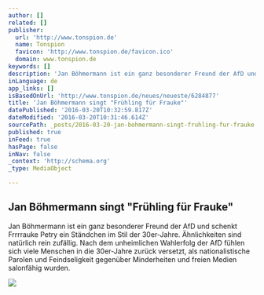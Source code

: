 ```yaml
---
author: []
related: []
publisher:
  url: 'http://www.tonspion.de'
  name: Tonspion
  favicon: 'http://www.tonspion.de/favicon.ico'
  domain: www.tonspion.de
keywords: []
description: 'Jan Böhmermann ist ein ganz besonderer Freund der AfD und schenkt Frrrrauke Petry ein Ständchen im Stil der 30er-Jahre. Ähnlichkeiten sind natürlich rein zufällig. Nach dem unheimlichen Wahlerfolg der AfD fühlen sich viele Menschen in die 30er-Jahre zurück versetzt, als nationalistische Parolen und Feindseligkeit gegenüber Minderheiten und freien Medien salonfähig wurden.'
inLanguage: de
app_links: []
isBasedOnUrl: 'http://www.tonspion.de/neues/neueste/6284877'
title: 'Jan Böhmermann singt "Frühling für Frauke"'
datePublished: '2016-03-20T10:32:59.817Z'
dateModified: '2016-03-20T10:31:46.614Z'
sourcePath: _posts/2016-03-20-jan-bohmermann-singt-fruhling-fur-frauke.md
published: true
inFeed: true
hasPage: false
inNav: false
_context: 'http://schema.org'
_type: MediaObject

---
```

<article style=""><h1>Jan Böhmermann singt "Frühling für Frauke"</h1><p>Jan Böhmermann ist ein ganz besonderer Freund der AfD und schenkt Frrrrauke Petry ein Ständchen im Stil der 30er-Jahre. Ähnlichkeiten sind natürlich rein zufällig. Nach dem unheimlichen Wahlerfolg der AfD fühlen sich viele Menschen in die 30er-Jahre zurück versetzt, als nationalistische Parolen und Feindseligkeit gegenüber Minderheiten und freien Medien salonfähig wurden.</p><img src="http://www.tonspion.de/system/files/images/2016/March/Bildschirmfoto%202016-03-18%20um%2021.01.34.jpg" /></article>